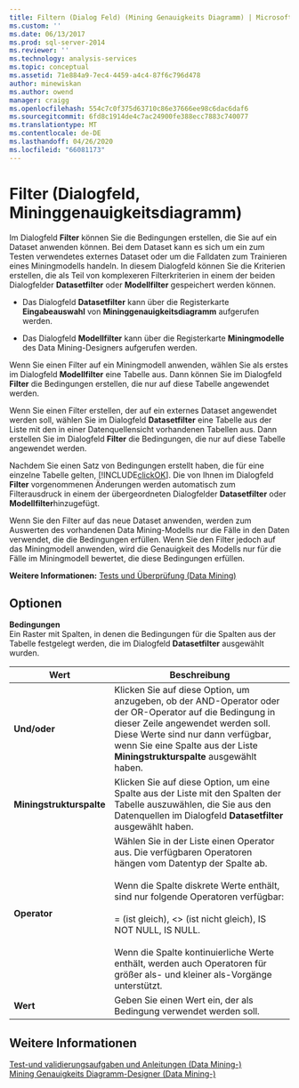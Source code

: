 ```yaml
---
title: Filtern (Dialog Feld) (Mining Genauigkeits Diagramm) | Microsoft-Dokumentation
ms.custom: ''
ms.date: 06/13/2017
ms.prod: sql-server-2014
ms.reviewer: ''
ms.technology: analysis-services
ms.topic: conceptual
ms.assetid: 71e884a9-7ec4-4459-a4c4-87f6c796d478
author: minewiskan
ms.author: owend
manager: craigg
ms.openlocfilehash: 554c7c0f375d63710c86e37666ee98c6dac6daf6
ms.sourcegitcommit: 6fd8c1914de4c7ac24900fe388ecc7883c740077
ms.translationtype: MT
ms.contentlocale: de-DE
ms.lasthandoff: 04/26/2020
ms.locfileid: "66081173"
---
```

# <a name="filter-dialog-box-mining-accuracy-chart"></a>Filter (Dialogfeld, Mininggenauigkeitsdiagramm)
  Im Dialogfeld **Filter** können Sie die Bedingungen erstellen, die Sie auf ein Dataset anwenden können. Bei dem Dataset kann es sich um ein zum Testen verwendetes externes Dataset oder um die Falldaten zum Trainieren eines Miningmodells handeln. In diesem Dialogfeld können Sie die Kriterien erstellen, die als Teil von komplexeren Filterkriterien in einem der beiden Dialogfelder **Datasetfilter** oder **Modellfilter** gespeichert werden können.  
  
-   Das Dialogfeld **Datasetfilter** kann über die Registerkarte **Eingabeauswahl** von **Mininggenauigkeitsdiagramm** aufgerufen werden.  
  
-   Das Dialogfeld **Modellfilter** kann über die Registerkarte **Miningmodelle** des Data Mining-Designers aufgerufen werden.  
  
 Wenn Sie einen Filter auf ein Miningmodell anwenden, wählen Sie als erstes im Dialogfeld **Modellfilter** eine Tabelle aus. Dann können Sie im Dialogfeld **Filter** die Bedingungen erstellen, die nur auf diese Tabelle angewendet werden.  
  
 Wenn Sie einen Filter erstellen, der auf ein externes Dataset angewendet werden soll, wählen Sie im Dialogfeld **Datasetfilter** eine Tabelle aus der Liste mit den in einer Datenquellensicht vorhandenen Tabellen aus. Dann erstellen Sie im Dialogfeld **Filter** die Bedingungen, die nur auf diese Tabelle angewendet werden.  
  
 Nachdem Sie einen Satz von Bedingungen erstellt haben, die für eine einzelne Tabelle gelten, [!INCLUDE[clickOK](../includes/clickok-md.md)]. Die von Ihnen im Dialogfeld **Filter** vorgenommenen Änderungen werden automatisch zum Filterausdruck in einem der übergeordneten Dialogfelder **Datasetfilter** oder **Modellfilter**hinzugefügt.  
  
 Wenn Sie den Filter auf das neue Dataset anwenden, werden zum Auswerten des vorhandenen Data Mining-Modells nur die Fälle in den Daten verwendet, die die Bedingungen erfüllen. Wenn Sie den Filter jedoch auf das Miningmodell anwenden, wird die Genauigkeit des Modells nur für die Fälle im Miningmodell bewertet, die diese Bedingungen erfüllen.  
  
 **Weitere Informationen:** [Tests und Überprüfung &#40;Data Mining&#41;](data-mining/testing-and-validation-data-mining.md)  
  
## <a name="options"></a>Optionen  
 **Bedingungen**  
 Ein Raster mit Spalten, in denen die Bedingungen für die Spalten aus der Tabelle festgelegt werden, die im Dialogfeld **Datasetfilter** ausgewählt wurden.  
  
|Wert|Beschreibung|  
|-----------|-----------------|  
|**Und/oder**|Klicken Sie auf diese Option, um anzugeben, ob der AND-Operator oder der OR-Operator auf die Bedingung in dieser Zeile angewendet werden soll. Diese Werte sind nur dann verfügbar, wenn Sie eine Spalte aus der Liste **Miningstrukturspalte** ausgewählt haben.|  
|**Miningstrukturspalte**|Klicken Sie auf diese Option, um eine Spalte aus der Liste mit den Spalten der Tabelle auszuwählen, die Sie aus den Datenquellen im Dialogfeld **Datasetfilter** ausgewählt haben.|  
|**Operator**|Wählen Sie in der Liste einen Operator aus. Die verfügbaren Operatoren hängen vom Datentyp der Spalte ab.<br /><br /> Wenn die Spalte diskrete Werte enthält, sind nur folgende Operatoren verfügbar:<br /><br /> = (ist gleich), <> (ist nicht gleich), IS NOT NULL, IS NULL.<br /><br /> Wenn die Spalte kontinuierliche Werte enthält, werden auch Operatoren für größer als- und kleiner als-Vorgänge unterstützt.|  
|**Wert**|Geben Sie einen Wert ein, der als Bedingung verwendet werden soll.|  
  
## <a name="see-also"></a>Weitere Informationen  
 [Test-und validierungsaufgaben und Anleitungen &#40;Data Mining-&#41;](data-mining/testing-and-validation-tasks-and-how-tos-data-mining.md)   
 [Mining Genauigkeits Diagramm-Designer &#40;Data Mining-&#41;](mining-accuracy-chart-designer-data-mining.md)  
  
  
